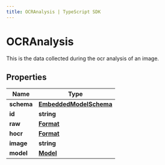 ```yaml
---
title: OCRAnalysis | TypeScript SDK
---
```



# OCRAnalysis

This is the data collected during the ocr analysis of an image.

## Properties

Name | Type
------------ | -------------
**schema** | [**EmbeddedModelSchema**](EmbeddedModelSchema)
**id** | **string**
**raw** | [**Format**](Format)
**hocr** | [**Format**](Format)
**image** | **string**
**model** | [**Model**](Model)



